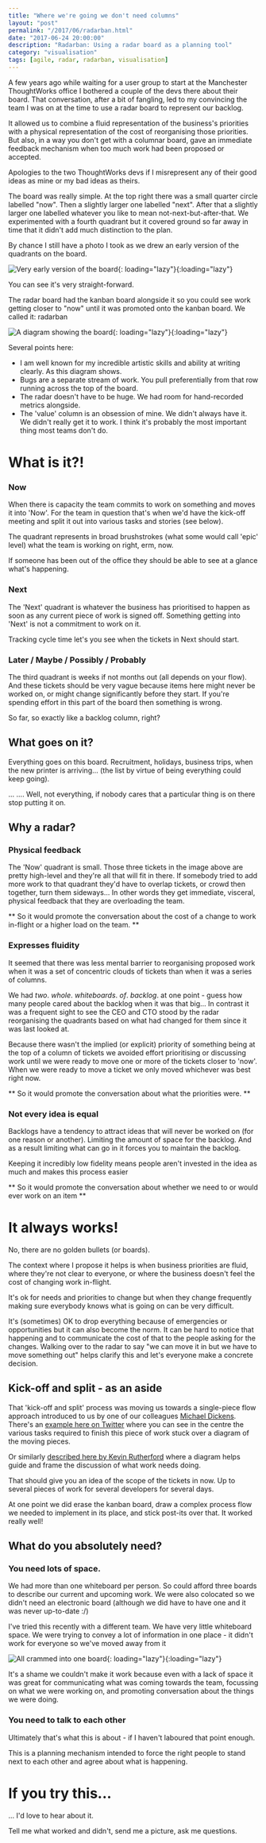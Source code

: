 ```yaml
---
title: "Where we're going we don't need columns"
layout: "post"
permalink: "/2017/06/radarban.html"
date: "2017-06-24 20:00:00"
description: "Radarban: Using a radar board as a planning tool"
category: "visualisation"
tags: [agile, radar, radarban, visualisation]
---
```


A few years ago while waiting for a user group to start at the Manchester ThoughtWorks office I bothered a couple of the devs there about their board. That conversation, after a bit of fangling, led to my convincing the team I was on at the time to use a radar board to represent our backlog.

It allowed us to combine a fluid representation of the business's priorities with a physical representation of the cost of reorganising those priorities. But also, in a way you don't get with a columnar board, gave an immediate feedback mechanism when too much work had been proposed or accepted.

Apologies to the two ThoughtWorks devs if I misrepresent any of their good ideas as mine or my bad ideas as theirs.

<!--more-->
<!--alex ignore simple --->

The board was really simple. At the top right there was a small quarter circle labelled "now". Then a slightly larger one labelled "next". After that a slightly larger one labelled whatever you like to mean not-next-but-after-that. We experimented with a fourth quadrant but it covered ground so far away in time that it didn't add much distinction to the plan.

By chance I still have a photo I took as we drew an early version of the quadrants on the board.

![Very early version of the board](/images/radar.jpg){: loading="lazy"}{:loading="lazy"}

You can see it's very straight-forward.

The radar board had the kanban board alongside it so you could see work getting closer to "now" until it was promoted onto the kanban board. We called it: radarban

![A diagram showing the board](/images/ideal-board.jpg){: loading="lazy"}{:loading="lazy"}

Several points here:

<!--alex ignore clearly --->

- I am well known for my incredible artistic skills and ability at writing clearly. As this diagram shows.
- Bugs are a separate stream of work. You pull preferentially from that row running across the top of the board.
- The radar doesn't have to be huge. We had room for hand-recorded metrics alongside.
- The 'value' column is an obsession of mine. We didn't always have it. We didn't really get it to work. I think it's probably the most important thing most teams don't do.

# What is it?!

### Now

When there is capacity the team commits to work on something and moves it into 'Now'. For the team in question that's when we'd have the kick-off meeting and split it out into various tasks and stories (see below).

The quadrant represents in broad brushstrokes (what some would call 'epic' level) what the team is working on right, erm, now.

If someone has been out of the office they should be able to see at a glance what's happening.

### Next

The 'Next' quadrant is whatever the business has prioritised to happen as soon as any current piece of work is signed off. Something getting into 'Next' is not a commitment to work on it.

Tracking cycle time let's you see when the tickets in Next should start.

### Later / Maybe / Possibly / Probably

The third quadrant is weeks if not months out (all depends on your flow). And these tickets should be very vague because items here might never be worked on, or might change significantly before they start. If you're spending effort in this part of the board then something is wrong.

So far, so exactly like a backlog column, right?

## What goes on it?

Everything goes on this board. Recruitment, holidays, business trips, when the new printer is arriving... (the list by virtue of being everything could keep going).

... .... Well, not everything, if nobody cares that a particular thing is on there stop putting it on.

## Why a radar?

### Physical feedback

The 'Now' quadrant is small. Those three tickets in the image above are pretty high-level and they're all that will fit in there. If somebody tried to add more work to that quadrant they'd have to overlap tickets, or crowd then together, turn them sideways... In other words they get immediate, visceral, physical feedback that they are overloading the team.

** So it would promote the conversation about the cost of a change to work in-flight or a higher load on the team. **

### Expresses fluidity

<!--alex ignore nuts --->

It seemed that there was less mental barrier to reorganising proposed work when it was a set of concentric clouds of tickets than when it was a series of columns.

We had _two_. _whole_. _whiteboards_. _of_. _backlog_. at one point - guess how many people cared about the backlog when it was that big... In contrast it was a frequent sight to see the CEO and CTO stood by the radar reorganising the quadrants based on what had changed for them since it was last looked at.

Because there wasn't the implied (or explicit) priority of something being at the top of a column of tickets we avoided effort prioritising or discussing work until we were ready to move one or more of the tickets closer to 'now'. When we were ready to move a ticket we only moved whichever was best right now.

** So it would promote the conversation about what the priorities were. **

### Not every idea is equal

Backlogs have a tendency to attract ideas that will never be worked on (for one reason or another). Limiting the amount of space for the backlog. And as a result limiting what can go in it forces you to maintain the backlog.

Keeping it incredibly low fidelity means people aren't invested in the idea as much and makes this process easier

** So it would promote the conversation about whether we need to or would ever work on an item **

# It always works!

No, there are no golden bullets (or boards).

The context where I propose it helps is when business priorities are fluid, where they're not clear to everyone, or where the business doesn't feel the cost of changing work in-flight.

It's ok for needs and priorities to change but when they change frequently making sure everybody knows what is going on can be very difficult.

It's (sometimes) OK to drop everything because of emergencies or opportunities but it can also become the norm. It can be hard to notice that happening and to communicate the cost of that to the people asking for the changes. Walking over to the radar to say "we can move it in but we have to move something out" helps clarify this and let's everyone make a concrete decision.

## Kick-off and split - as an aside

That 'kick-off and split' process was moving us towards a single-piece flow approach introduced to us by one of our colleagues [Michael Dickens](https://twitter.com/quezlatch). There's an [example here on Twitter](https://twitter.com/andylongshaw/status/788775269788155904) where you can see in the centre the various tasks required to finish this piece of work stuck over a diagram of the moving pieces.

Or similarly [described here by Kevin Rutherford](https://web.archive.org/web/20220208134501/https://silkandspinach.net/2017/01/18/evolving-the-kanban-board/) where a diagram helps guide and frame the discussion of what work needs doing.

That should give you an idea of the scope of the tickets in now. Up to several pieces of work for several developers for several days.

At one point we did erase the kanban board, draw a complex process flow we needed to implement in its place, and stick post-its over that. It worked really well!

## What do you absolutely need?

### You need lots of space.

We had more than one whiteboard per person. So could afford three boards to describe our current and upcoming work. We were also colocated so we didn't need an electronic board (although we did have to have one and it was never up-to-date :/)

I've tried this recently with a different team. We have very little whiteboard space. We were trying to convey a lot of information in one place - it didn't work for everyone so we've moved away from it

![All crammed into one board](/images/one-board.jpg){: loading="lazy"}{:loading="lazy"}

It's a shame we couldn't make it work because even with a lack of space it was great for communicating what was coming towards the team, focussing on what we were working on, and promoting conversation about the things we were doing.

### You need to talk to each other

Ultimately that's what this is about - if I haven't laboured that point enough.

This is a planning mechanism intended to force the right people to stand next to each other and agree about what is happening.

# If you try this...

... I'd love to hear about it.

Tell me what worked and didn't, send me a picture, ask me questions.
